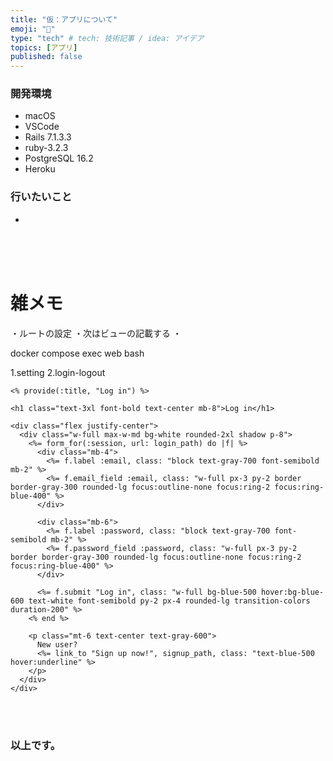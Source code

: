 ```yaml
---
title: "仮：アプリについて"
emoji: "🦁"
type: "tech" # tech: 技術記事 / idea: アイデア
topics: [アプリ]
published: false
---
```

### 開発環境
- macOS
- VSCode
- Rails 7.1.3.3
- ruby-3.2.3
- PostgreSQL 16.2
- Heroku

### 行いたいこと
- 


<br>
<br>
<br>

# 雑メモ
・ルートの設定
・次はビューの記載する
・

docker compose exec web bash


1.setting
2.login-logout










```
<% provide(:title, "Log in") %>

<h1 class="text-3xl font-bold text-center mb-8">Log in</h1>

<div class="flex justify-center">
  <div class="w-full max-w-md bg-white rounded-2xl shadow p-8">
    <%= form_for(:session, url: login_path) do |f| %>
      <div class="mb-4">
        <%= f.label :email, class: "block text-gray-700 font-semibold mb-2" %>
        <%= f.email_field :email, class: "w-full px-3 py-2 border border-gray-300 rounded-lg focus:outline-none focus:ring-2 focus:ring-blue-400" %>
      </div>

      <div class="mb-6">
        <%= f.label :password, class: "block text-gray-700 font-semibold mb-2" %>
        <%= f.password_field :password, class: "w-full px-3 py-2 border border-gray-300 rounded-lg focus:outline-none focus:ring-2 focus:ring-blue-400" %>
      </div>

      <%= f.submit "Log in", class: "w-full bg-blue-500 hover:bg-blue-600 text-white font-semibold py-2 px-4 rounded-lg transition-colors duration-200" %>
    <% end %>

    <p class="mt-6 text-center text-gray-600">
      New user?
      <%= link_to "Sign up now!", signup_path, class: "text-blue-500 hover:underline" %>
    </p>
  </div>
</div>
```










<br>
<br>


### 以上です。

<br>
<br>
<br>